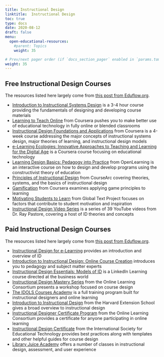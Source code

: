 ```yaml
---
title: Instructional Design
linktitle:  Instructional Design
toc: true
type: docs
date: 2020-08-12
draft: false
menu:
  open-educational-resources:
    #parent: Topics
    weight: 35

# Prev/next pager order (if `docs_section_pager` enabled in `params.toml`)
weight: 35
---
```


## Free Instructional Design Courses



The resources listed here largely come from [this post from Eduflow.org](https://www.eduflow.com/blog/the-ultimate-list-of-41-instructional-design-courses).

* [Introduction to Instructional Systems Design](https://alison.com/course/introduction-to-instructional-systems-design) is a 3-4 hour course providing the fundamentals of designing and developing course materials
* [Learning to Teach Online](https://www.coursera.org/learn/teach-online) from Coursera pushes you to make better use of educational technology in fully online or blended classrooms
* [Instructional Design Foundations and Applications](https://www.coursera.org/learn/instructional-design-foundations-applications) from Coursera is a 4-week course addressing the major concepts of instructional systems design, major theories of learning, and instructional design models
* [e-Learning Ecologies: Innovative Approaches to Teaching and Learning for the Digital Age](https://www.coursera.org/learn/elearning) is a Coursera course focusing on educational technology
* [Learning Design Basics: Pedagogy into Practice](https://www.openlearning.com/education/courses/instructional-design-effective-learning/) from OpenLearning is an interactive course on how to design and develop programs using the constructivist theory of education
* [Principles of Instructional Design](https://www.coursearc.com/free-course-principles-of-instructional-design/) from CourseArc covering theories, systems, and the basics of instructional design
* [Gamification](https://www.coursera.org/learn/gamification) from Coursera examines applying game principles to learning
* [Motivating Students to Learn](https://alison.com/course/motivating-students-to-learn-revised) from Global Text Project focuses on factors that contribute to student motivation and inspiration
* [Instructional Design Video Series](https://www.youtube.com/playlist?list=PLA_DBSakKGAM49X_ZhYngTC3PfRelt5Pz) is a series of 39 YouTube videos from Dr. Ray Pastore, covering a host of ID theories and concepts



## Paid Instructional Design Courses

The resources listed here largely come from [this post from Eduflow.org](https://www.eduflow.com/blog/the-ultimate-list-of-41-instructional-design-courses).

* [Instructional Design for e-Learning](https://www.udemy.com/course/instructional-design-for-elearning/) provides an introduction and overview of ID
* [Introduction to Instructional Design: Online Course Creation](https://www.udemy.com/course/introduction-to-instructional-design-and-creating-e-learning/) introduces you to pedagogy and subject matter experts
* [Instructional Design Essentials: Models of ID](https://www.linkedin.com/learning/instructional-design-essentials-models-of-id-2) is a LinkedIn Learning course directed at the business world
* [Instructional Design Mastery Series](https://my.onlinelearningconsortium.org/s/community-event?id=a1Y1U000001DMBYUA4#Program_Details) from the Online Learning Consortium presents a workshop focused on course design
* [The IDOLS Courses Academy](https://www.idolcourses.com/academy) is a full training program built for instructional designers and online learning
* [Introduction to Instructional Design](https://online-learning.harvard.edu/course/introduction-instructional-design) from the Harvard Extension School gives a broad overview to instructional design
* [Instructional Designer Certificate Program](https://my.onlinelearningconsortium.org/s/community-event?id=a1Y1U000001DMCAUA4) from the Online Learning Consortium provides a certificate for anyone participating in online learning
* [Instructional Design Certificate](https://www.isfet.org/courses/instructional-design-certificate) from the International Society for Educational Technology provides best practices along with templates and other helpful guides for course design
* [Library Juice Academy](https://libraryjuiceacademy.com/) offers a number of classes in instructional design, assessment, and user experience




